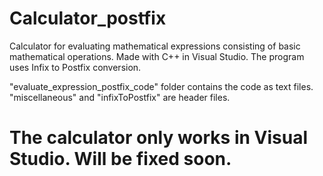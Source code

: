 # Calculator_postfix
Calculator for evaluating mathematical expressions consisting of basic mathematical operations. Made with C++ in Visual Studio. The program uses Infix to Postfix conversion. 

"evaluate_expression_postfix_code" folder contains the code as text files. "miscellaneous" and "infixToPostfix" are header files.

# The calculator only works in Visual Studio. Will be fixed soon.
